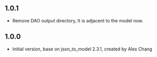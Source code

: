 ## 1.0.1

- Remove DAO output directory, It is adjacent to the model now.

## 1.0.0

- Initial version, base on json_to_model 2.3.1, created by Alex Chang


